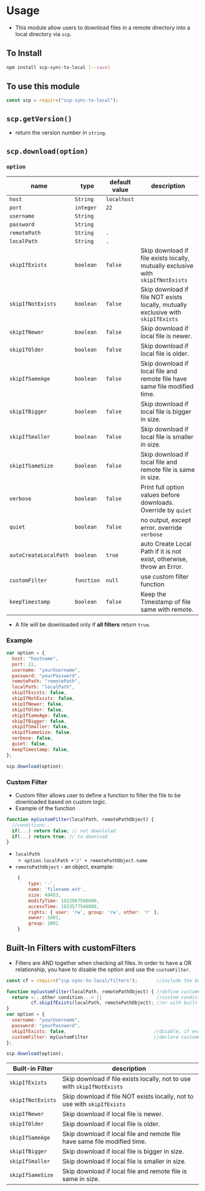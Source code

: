 # Usage

- This module allow users to download files in a remote directory into a local directory via `scp`.

## To Install

```bash
npm install scp-sync-to-local [--save]
```

## To use this module

```js
const scp = require("scp-sync-to-local");
```

## `scp.getVersion()`

- return the version number in `string`.

## `scp.download(option)`

### `option`

| name                  | type       | default value | description                                                                      |
| --------------------- | ---------- | ------------- | -------------------------------------------------------------------------------- |
| `host`                | `String`   | `localhost`   |                                                                                  |
| `port`                | `integer`  | `22`          |                                                                                  |
| `username`            | `String`   |               |                                                                                  |
| `password`            | `String`   |               |                                                                                  |
| `remotePath`          | `String`   | `.`           |                                                                                  |
| `localPath`           | `String`   | `.`           |                                                                                  |
| `skipIfExists`        | `boolean`  | `false`       | Skip download if file exists locally, mutually exclusive with `skipIfNotExists`  |
| `skipIfNotExists`     | `boolean`  | `false`       | Skip download if file NOT exists locally, mutually exclusive with `skipIfExists` |
| `skipIfNewer`         | `boolean`  | `false`       | Skip download if local file is newer.                                            |
| `skipIfOlder`         | `boolean`  | `false`       | Skip download if local file is older.                                            |
| `skipIfSameAge`       | `boolean`  | `false`       | Skip download if local file and remote file have same file modified time.        |
| `skipIfBigger`        | `boolean`  | `false`       | Skip download if local file is bigger in size.                                   |
| `skipIfSmaller`       | `boolean`  | `false`       | Skip download if local file is smaller in size.                                  |
| `skipIfSameSize`      | `boolean`  | `false`       | Skip download if local file and remote file is same in size.                     |
| `verbose`             | `boolean`  | `false`       | Print full option values before downloads. Override by `quiet`                   |
| `quiet`               | `boolean`  | `false`       | no output, except error. override `verbose`                                      |
| `autoCreateLocalPath` | `boolean`  | `true`        | auto Create Local Path if it is not exist, otherwise, throw an Error.            |
| `customFilter`        | `function` | `null`        | use custom filter function                                                       |
| `keepTimestamp`       | `boolean`  | `false`       | Keep the Timestamp of file same with remote.                                     |

- A file will be downloaded only if **all filters** return `true`.

### Example

```js
var option = {
  host: "hostname",
  port: 22,
  username: "yourUsername",
  password: "yourPassword",
  remotePath: "remotePath",
  localPath: "localPath",
  skipIfExists: false,
  skipIfNotExists: false,
  skipIfNewer: false,
  skipIfOlder: false,
  skipIfSameAge: false,
  skipIfBigger: false,
  skipIfSmaller: false,
  skipIfSameSize: false,
  verbose: false,
  quiet: false,
  keepTimestamp: false,
};

scp.download(option);
```

### Custom Filter

- Custom filter allows user to define a function to filter the file to be downloaded based on custom logic.
- Example of the function

```js
function myCustomFilter(localPath, remotePathObject) {
  //conditions..
  if(...) return false; // not downlolad
  if(...) return true; // to download
}
```

- `localPath`
  - `option.localPath +'/' + remotePathObject.name`
- `remotePathObject` - an object, example:

```js
    {
        type: '-',
        name: 'filename.ext',
        size: 49453,
        modifyTime: 1622867586000,
        accessTime: 1623577546000,
        rights: { user: 'rw', group: 'rw', other: 'r' },
        owner: 1001,
        group: 1001
    }
```

## Built-In Filters with customFilters

- Filters are AND together when checking all files. In order to have a OR relationship, you have to disable the option and use the `customFilter`.

```js
const cf = require("scp-sync-to-local/filters");       //include the built-in filters

function myCustomFilter(localPath, remotePathObject) { //define customFilters
  return <...other condition...> ||                    //custom condition
         cf.skipIfExists(localPath, remotePathObject); //or with built in filters
}
var option = {
  username: "yourUsername",
  password: "yourPassword",
  skipIfExists: false,                                //disable, if enable, this will an AND condition
  customFilter: myCustomFilter                        //declare customFilter
};

scp.download(option);
```

| Built-in Filter   | description                                                               |
| ----------------- | ------------------------------------------------------------------------- |
| `skipIfExists`    | Skip download if file exists locally, not to use with `skipIfNotExists`   |
| `skipIfNotExists` | Skip download if file NOT exists locally, not to use with `skipIfExists`  |
| `skipIfNewer`     | Skip download if local file is newer.                                     |
| `skipIfOlder`     | Skip download if local file is older.                                     |
| `skipIfSameAge`   | Skip download if local file and remote file have same file modified time. |
| `skipIfBigger`    | Skip download if local file is bigger in size.                            |
| `skipIfSmaller`   | Skip download if local file is smaller in size.                           |
| `skipIfSameSize`  | Skip download if local file and remote file is same in size.              |
